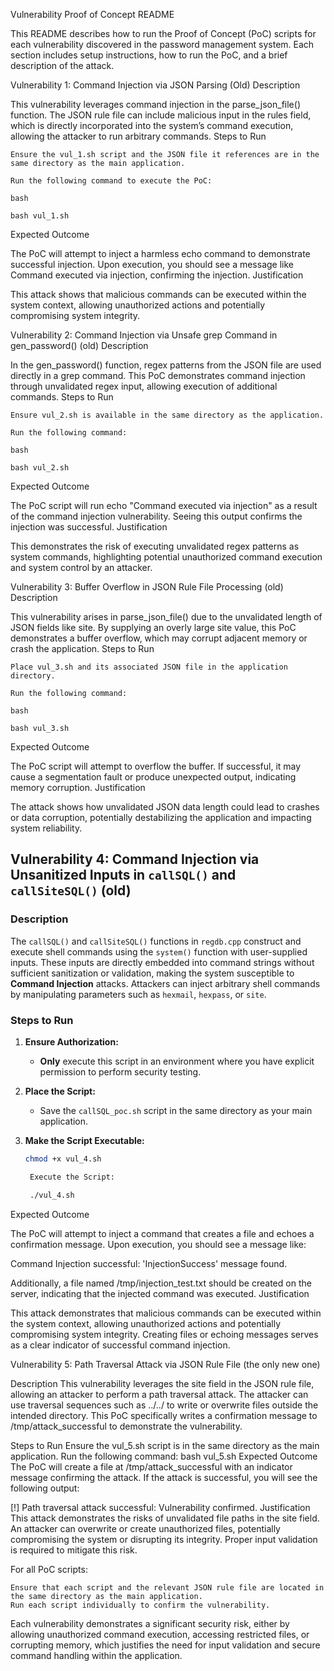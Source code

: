 Vulnerability Proof of Concept README

This README describes how to run the Proof of Concept (PoC) scripts for each vulnerability discovered in the password management system. Each section includes setup instructions, how to run the PoC, and a brief description of the attack.

Vulnerability 1: Command Injection via JSON Parsing (Old)
Description

This vulnerability leverages command injection in the parse_json_file() function. The JSON rule file can include malicious input in the rules field, which is directly incorporated into the system’s command execution, allowing the attacker to run arbitrary commands.
Steps to Run

    Ensure the vul_1.sh script and the JSON file it references are in the same directory as the main application.

    Run the following command to execute the PoC:

    bash

    bash vul_1.sh

Expected Outcome

The PoC will attempt to inject a harmless echo command to demonstrate successful injection. Upon execution, you should see a message like Command executed via injection, confirming the injection.
Justification

This attack shows that malicious commands can be executed within the system context, allowing unauthorized actions and potentially compromising system integrity.

Vulnerability 2: Command Injection via Unsafe grep Command in gen_password() (old)
Description

In the gen_password() function, regex patterns from the JSON file are used directly in a grep command. This PoC demonstrates command injection through unvalidated regex input, allowing execution of additional commands.
Steps to Run

    Ensure vul_2.sh is available in the same directory as the application.

    Run the following command:

    bash

    bash vul_2.sh

Expected Outcome

The PoC script will run echo "Command executed via injection" as a result of the command injection vulnerability. Seeing this output confirms the injection was successful.
Justification

This demonstrates the risk of executing unvalidated regex patterns as system commands, highlighting potential unauthorized command execution and system control by an attacker.

Vulnerability 3: Buffer Overflow in JSON Rule File Processing (old)
Description

This vulnerability arises in parse_json_file() due to the unvalidated length of JSON fields like site. By supplying an overly large site value, this PoC demonstrates a buffer overflow, which may corrupt adjacent memory or crash the application.
Steps to Run

    Place vul_3.sh and its associated JSON file in the application directory.

    Run the following command:

    bash

    bash vul_3.sh

Expected Outcome

The PoC script will attempt to overflow the buffer. If successful, it may cause a segmentation fault or produce unexpected output, indicating memory corruption.
Justification

The attack shows how unvalidated JSON data length could lead to crashes or data corruption, potentially destabilizing the application and impacting system reliability.

## Vulnerability 4: Command Injection via Unsanitized Inputs in `callSQL()` and `callSiteSQL()` (old)

### Description

The `callSQL()` and `callSiteSQL()` functions in `regdb.cpp` construct and execute shell commands using the `system()` function with user-supplied inputs. These inputs are directly embedded into command strings without sufficient sanitization or validation, making the system susceptible to **Command Injection** attacks. Attackers can inject arbitrary shell commands by manipulating parameters such as `hexmail`, `hexpass`, or `site`.

### Steps to Run

1. **Ensure Authorization:**
   - **Only** execute this script in an environment where you have explicit permission to perform security testing.

2. **Place the Script:**
   - Save the `callSQL_poc.sh` script in the same directory as your main application.

3. **Make the Script Executable:**
   ```bash
   chmod +x vul_4.sh

    Execute the Script:

    ./vul_4.sh

Expected Outcome

The PoC will attempt to inject a command that creates a file and echoes a confirmation message. Upon execution, you should see a message like:

Command Injection successful: 'InjectionSuccess' message found.

Additionally, a file named /tmp/injection_test.txt should be created on the server, indicating that the injected command was executed.
Justification

This attack demonstrates that malicious commands can be executed within the system context, allowing unauthorized actions and potentially compromising system integrity. Creating files or echoing messages serves as a clear indicator of successful command injection.



Vulnerability 5: Path Traversal Attack via JSON Rule File (the only new one)

Description
This vulnerability leverages the site field in the JSON rule file, allowing an attacker to perform a path traversal attack. The attacker can use traversal sequences such as ../../ to write or overwrite files outside the intended directory. This PoC specifically writes a confirmation message to /tmp/attack_successful to demonstrate the vulnerability.

Steps to Run
Ensure the vul_5.sh script is in the same directory as the main application.
Run the following command:
bash vul_5.sh
Expected Outcome
The PoC will create a file at /tmp/attack_successful with an indicator message confirming the attack. If the attack is successful, you will see the following output:

[!] Path traversal attack successful: Vulnerability confirmed.
Justification
This attack demonstrates the risks of unvalidated file paths in the site field. An attacker can overwrite or create unauthorized files, potentially compromising the system or disrupting its integrity. Proper input validation is required to mitigate this risk.





For all PoC scripts:

    Ensure that each script and the relevant JSON rule file are located in the same directory as the main application.
    Run each script individually to confirm the vulnerability.

Each vulnerability demonstrates a significant security risk, either by allowing unauthorized command execution, accessing restricted files, or corrupting memory, which justifies the need for input validation and secure command handling within the application.
